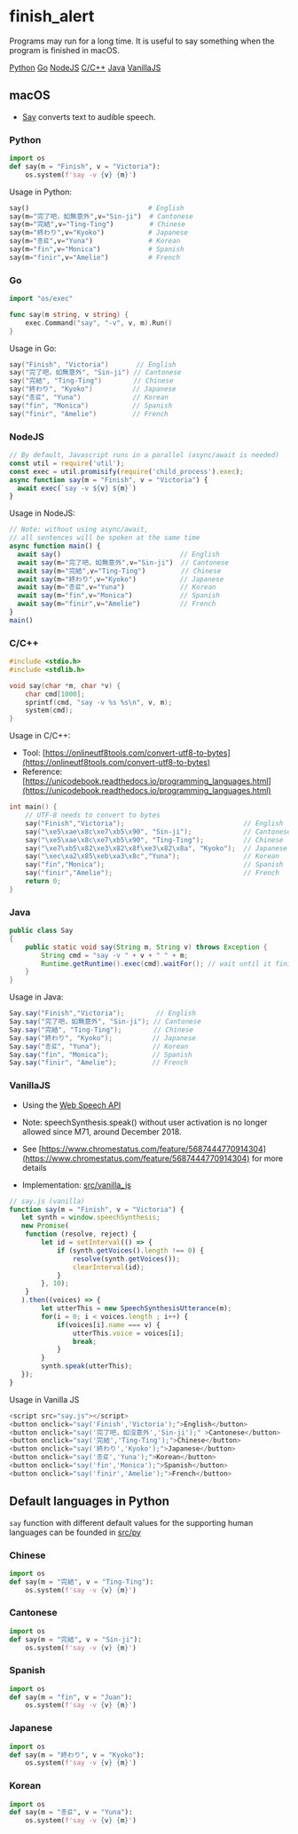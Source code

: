 # finish_alert

Programs may run for a long time. It is useful to say something when the program is finished in macOS.

[Python](#Python) [Go](#Go) [NodeJS](#NodeJS) [C/C++](#cc) [Java](#Java) [VanillaJS](#VanillaJS)

## macOS

- [Say](https://ss64.com/osx/say.html) converts text to audible speech. 

### Python 

```python
import os
def say(m = "Finish", v = "Victoria"):
    os.system(f'say -v {v} {m}')
```

Usage in Python: 

```python
say()                              # English
say(m="完了吧，如無意外",v="Sin-ji")  # Cantonese
say(m="完結",v="Ting-Ting")         # Chinese
say(m="終わり",v="Kyoko")           # Japanese
say(m="종료",v="Yuna")              # Korean
say(m="fin",v="Monica")            # Spanish
say(m="finir",v="Amelie")          # French
```

### Go 

```go
import "os/exec"

func say(m string, v string) {
	exec.Command("say", "-v", v, m).Run()
}
```

Usage in Go: 
```go
say("Finish", "Victoria")       // English
say("完了吧，如無意外", "Sin-ji") // Cantonese
say("完結", "Ting-Ting")        // Chinese
say("終わり", "Kyoko")          // Japanese
say("종료", "Yuna")             // Korean
say("fin", "Monica")           // Spanish
say("finir", "Amelie")         // French
```

### NodeJS

```js
// By default, Javascript runs in a parallel (async/await is needed)
const util = require('util');
const exec = util.promisify(require('child_process').exec);
async function say(m = "Finish", v = "Victoria") {
  await exec(`say -v ${v} ${m}`) 
}
```

Usage in NodeJS:
```js
// Note: without using async/await, 
// all sentences will be spoken at the same time
async function main() {
  await say()                              // English
  await say(m="完了吧，如無意外",v="Sin-ji")  // Cantonese
  await say(m="完結",v="Ting-Ting")         // Chinese
  await say(m="終わり",v="Kyoko")           // Japanese
  await say(m="종료",v="Yuna")              // Korean
  await say(m="fin",v="Monica")            // Spanish
  await say(m="finir",v="Amelie")          // French
}
main()
```

### C/C++

```c++
#include <stdio.h>
#include <stdlib.h>

void say(char *m, char *v) {
    char cmd[1000];
    sprintf(cmd, "say -v %s %s\n", v, m);
    system(cmd);
}
```

Usage in C/C++:

- Tool: [https://onlineutf8tools.com/convert-utf8-to-bytes](https://onlineutf8tools.com/convert-utf8-to-bytes)
- Reference: [https://unicodebook.readthedocs.io/programming_languages.html](https://unicodebook.readthedocs.io/programming_languages.html)

```c++
int main() {
    // UTF-8 needs to convert to bytes
    say("Finish","Victoria");                              // English
    say("\xe5\xae\x8c\xe7\xb5\x90", "Sin-ji");             // Cantonese
    say("\xe5\xae\x8c\xe7\xb5\x90", "Ting-Ting");          // Chinese
    say("\xe7\xb5\x82\xe3\x82\x8f\xe3\x82\x8a", "Kyoko");  // Japanese
    say("\xec\xa2\x85\xeb\xa3\x8c","Yuna");                // Korean
    say("fin","Monica");                                   // Spanish
    say("finir","Amelie");                                 // French
    return 0;
}
```

### Java

```java
public class Say 
{
    public static void say(String m, String v) throws Exception {
        String cmd = "say -v " + v + " " + m;
        Runtime.getRuntime().exec(cmd).waitFor(); // wait until it finishes  
    }
}
```

Usage in Java:
```java
Say.say("Finish","Victoria");        // English
Say.say("完了吧，如無意外", "Sin-ji"); // Cantonese
Say.say("完結", "Ting-Ting");        // Chinese
Say.say("終わり", "Kyoko");          // Japanese
Say.say("종료", "Yuna");             // Korean
Say.say("fin", "Monica");           // Spanish
Say.say("finir", "Amelie");         // French  
```

### VanillaJS 

- Using the [Web Speech API](https://developer.mozilla.org/en-US/docs/Web/API/Web_Speech_API/Using_the_Web_Speech_API#speech_synthesis)
- Note: speechSynthesis.speak() without user activation is no longer allowed since M71, around December 2018.
- See [https://www.chromestatus.com/feature/5687444770914304](https://www.chromestatus.com/feature/5687444770914304) for more details

- Implementation: [src/vanilla_js](src/vanilla_js)

```js
// say.js (vanilla)
function say(m = "Finish", v = "Victoria") {
   let synth = window.speechSynthesis;
   new Promise(
    function (resolve, reject) {
        let id = setInterval(() => {
            if (synth.getVoices().length !== 0) {
                resolve(synth.getVoices());
                clearInterval(id);
            }
        }, 10);
    }
   ).then((voices) => {
        let utterThis = new SpeechSynthesisUtterance(m);
        for(i = 0; i < voices.length ; i++) {
            if(voices[i].name === v) {
                utterThis.voice = voices[i];
                break;
            }   
        } 
        synth.speak(utterThis);
   });  
}
```

Usage in Vanilla JS
```js
<script src="say.js"></script>
<button onclick="say('Finish','Victoria');">English</button> 
<button onclick="say('完了吧，如沒意外','Sin-ji');" >Cantonese</button>
<button onclick="say('完結','Ting-Ting');">Chinese</button>
<button onclick="say('終わり','Kyoko');">Japanese</button>
<button onclick="say('종료','Yuna');">Korean</button>
<button onclick="say('fin','Monica');">Spanish</button>
<button onclick="say('finir','Amelie');">French</button>
```


## Default languages in Python

`say` function with different default values for the supporting human languages can be founded in [src/py](src/py)

### Chinese
```python
import os
def say(m = "完結", v = "Ting-Ting"):
    os.system(f'say -v {v} {m}')
```

### Cantonese

```python
import os
def say(m = "完結", v = "Sin-ji"):
    os.system(f'say -v {v} {m}')
```

### Spanish
```python
import os
def say(m = "fin", v = "Juan"):
    os.system(f'say -v {v} {m}')
```

### Japanese
```python
import os
def say(m = "終わり", v = "Kyoko"):
    os.system(f'say -v {v} {m}')
```

### Korean
```python
import os
def say(m = "종료", v = "Yuna"):
    os.system(f'say -v {v} {m}')
```
   